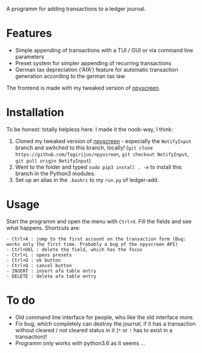 A programm for adding transactions to a ledger journal.

# Features

- Simple appending of transactions with a TUI / GUI or via command line parameters
- Preset system for simpler appending of recurring transactions
- German tax depreciation ('AfA') feature for automatic transaction generation according to the german tax law

The frontend is made with my tweaked version of [npyscreen](https://github.com/Tagirijus/npyscreen/tree/NotifyInput).

# Installation

To be honest: totally helpless here. I made it the noob-way, I think:

1. Cloned my tweaked version of [npyscreen](https://github.com/Tagirijus/npyscreen/tree/NotifyInput) - especially the `NotifyInput` branch and switched to this branch, locally! (`git clone https://github.com/Tagirijus/npyscreen`, `git checkout NotifyInput`, `git pull origin NotifyInput`)
2. Went to the folder and typed `sudo pip3 install . -e` to install this branch in the Python3 modules.
3. Set up an alias in the `.bashrc` to my `run.py` of ledger-add.


# Usage

Start the programm and open the menu with `Ctrl+X`. Fill the fields and see what happens. Shortcuts are:

	- Ctrl+A : jump to the first account on the transaction form (Bug: works only the first time. Probably a bug of the npyscreen API)
	- Ctrl+DEL : delete the field, which has the focus
	- Ctrl+L : opens presets
	- Ctrl+O : ok button
	- Ctrl+Q : cancel button
	- INSERT : insert afa table entry
	- DELETE : delete afa table entry

# To do

- Old command line interface for people, who like the old interface more.
- Fix bug, which completely can destroy the journal, if it has a transaction without cleared / not cleared status in it (`*` or `!` has to exist in a transaction)!
- Programm only works with python3.6 as it seems ...
